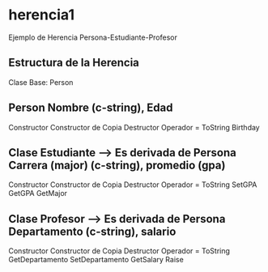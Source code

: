 # herencia1
Ejemplo de Herencia Persona-Estudiante-Profesor


## Estructura de la Herencia

Clase Base: Person

Person
Nombre (c-string), Edad
--
Constructor
Constructor de Copia
Destructor
Operador =
ToString
Birthday

Clase Estudiante --> Es derivada de Persona
Carrera (major) (c-string), promedio (gpa)
--
Constructor
Constructor de Copia
Destructor
Operador =
ToString
SetGPA
GetGPA
GetMajor

Clase Profesor --> Es derivada de Persona
Departamento (c-string), salario
--
Constructor
Constructor de Copia
Destructor
Operador =
ToString
GetDepartamento
SetDepartamento
GetSalary
Raise